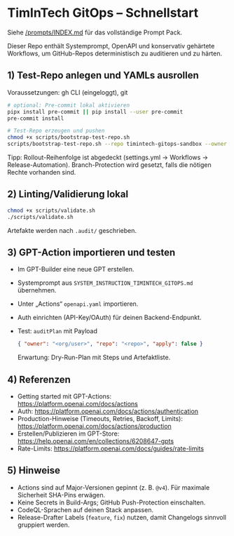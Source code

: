 # TimInTech GitOps – Schnellstart

Siehe [/prompts/INDEX.md](prompts/INDEX.md) für das vollständige Prompt Pack.

Dieser Repo enthält Systemprompt, OpenAPI und konservativ gehärtete Workflows, um GitHub-Repos deterministisch zu auditieren und zu härten.

## 1) Test-Repo anlegen und YAMLs ausrollen

Voraussetzungen: gh CLI (eingeloggt), git

```bash
# optional: Pre-commit lokal aktivieren
pipx install pre-commit || pip install --user pre-commit
pre-commit install

# Test-Repo erzeugen und pushen
chmod +x scripts/bootstrap-test-repo.sh
scripts/bootstrap-test-repo.sh --repo timintech-gitops-sandbox --owner <dein-gh-user> --visibility private
```

Tipp: Rollout-Reihenfolge ist abgedeckt (settings.yml → Workflows → Release-Automation). Branch-Protection wird gesetzt, falls die nötigen Rechte vorhanden sind.

## 2) Linting/Validierung lokal

```bash
chmod +x scripts/validate.sh
./scripts/validate.sh
```

Artefakte werden nach `.audit/` geschrieben.

## 3) GPT-Action importieren und testen

- Im GPT-Builder eine neue GPT erstellen.
- Systemprompt aus `SYSTEM_INSTRUCTION_TIMINTECH_GITOPS.md` übernehmen.
- Unter „Actions“ `openapi.yaml` importieren.
- Auth einrichten (API-Key/OAuth) für deinen Backend-Endpunkt.
- Test: `auditPlan` mit Payload

  ```json
  { "owner": "<org/user>", "repo": "<repo>", "apply": false }
  ```

  Erwartung: Dry-Run-Plan mit Steps und Artefaktliste.

## 4) Referenzen

- Getting started mit GPT-Actions: <https://platform.openai.com/docs/actions>
- Auth: <https://platform.openai.com/docs/actions/authentication>
- Production-Hinweise (Timeouts, Retries, Backoff, Limits): <https://platform.openai.com/docs/actions/production>
- Erstellen/Publizieren im GPT-Store: <https://help.openai.com/en/collections/6208647-gpts>
- Rate-Limits: <https://platform.openai.com/docs/guides/rate-limits>

## 5) Hinweise

- Actions sind auf Major-Versionen gepinnt (z. B. `@v4`). Für maximale Sicherheit SHA-Pins erwägen.
- Keine Secrets in Build-Args; GitHub Push-Protection einschalten.
- CodeQL-Sprachen auf deinen Stack anpassen.
- Release-Drafter Labels (`feature`, `fix`) nutzen, damit Changelogs sinnvoll gruppiert werden.
